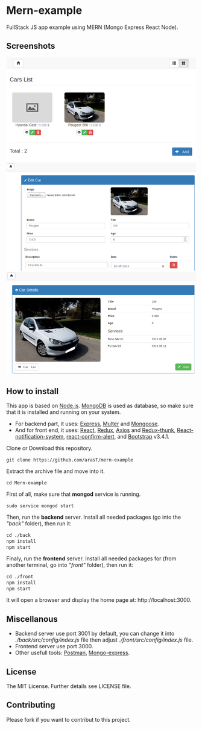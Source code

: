Mern-example
=========

FullStack JS app example using MERN (Mongo Express React Node).

Screenshots
---
<img src="./screenshoots/list.png" alt="List page" width="800">
<img src="./screenshoots/edit.png" alt="Edit page" width="800">
<img src="./screenshoots/view.png" alt="View page" width="800">

How to install
---

This app is based on [Node.js](http://nodejs.org/).
[MongoDB](https://www.mongodb.com/) is used as database, so make sure that it is installed and running on your system.
- For backend part, it uses: [Express](https://expressjs.com/), [Multer](https://www.npmjs.com/package/multer) and [Mongoose](https://mongoosejs.com/).
- And for front end, it uses: [React](https://reactjs.org/), [Redux](https://redux.js.org/), [Axios](https://github.com/axios/axios) and [Redux-thunk](https://github.com/reduxjs/redux-thunk), [React-notification-system](https://www.npmjs.com/package/react-notification-system), [react-confirm-alert](https://www.npmjs.com/package/react-confirm-alert), and [Bootstrap](https://getbootstrap.com/) v3.4.1.

Clone or Download this repository.
```
git clone https://github.com/arasT/mern-example
```
Extract the archive file and move into it.
```
cd Mern-example
```
First of all, make sure that **mongod** service is running.
```
sudo service mongod start
```
Then, run the **backend** server.
Install all needed packages (go into the *"back"* folder), then run it:

```
cd ./back
npm install
npm start
```
Finaly, run the **frontend** server.
Install all needed packages for (from another terminal, go into *"front"* folder), then run it:
```
cd ./front
npm install
npm start
```
It will open a browser and display the home page at: http://localhost:3000.

Miscellanous
----
* Backend server use port 3001 by default, you can change it into *./back/src/config/index.js* file then adjust *./front/src/config/index.js* file.
* Frontend server use port 3000.
* Other usefull tools: [Postman](https://www.getpostman.com/), [Mongo-express](https://www.npmjs.com/package/mongo-express).

License
----

The MIT License.
Further details see LICENSE file.

Contributing
----

Please fork if you want to contribut to this project.
